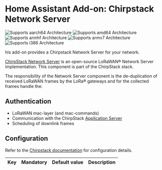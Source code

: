 # Home Assistant Add-on: Chirpstack Network Server

![Supports aarch64 Architecture][aarch64-shield] ![Supports amd64 Architecture][amd64-shield] ![Supports armhf Architecture][armhf-shield] ![Supports armv7 Architecture][armv7-shield] ![Supports i386 Architecture][i386-shield]

his add-on provides a Chirpstack Network Server for your network.

[ChirpStack Network Server][network-server] is an open-source LoRaWAN® Network Server implementation. This component is part of the ChirpStack stack.

The responsibility of the Network Server component is the de-duplication of received LoRaWAN frames by the LoRa® gateways and for the collected frames handle the:

## Authentication

* LoRaWAN mac-layer (and mac-commands)
* Communication with the ChirpStack [Application Server][application-server]
* Scheduling of downlink frames

## Configuration

Refer to the [Chirpstack documentation][network-server-config] for configuration details.

| Key | Mandatory | Default value | Description |
| --- | --- | --- | ---- |

[aarch64-shield]: https://img.shields.io/badge/aarch64-yes-green.svg
[amd64-shield]: https://img.shields.io/badge/amd64-yes-green.svg
[armhf-shield]: https://img.shields.io/badge/armhf-yes-green.svg
[armv7-shield]: https://img.shields.io/badge/armv7-yes-green.svg
[i386-shield]: https://img.shields.io/badge/i386-yes-green.svg
[network-server]: https://www.chirpstack.io/network-server/
[network-server-config]: https://www.chirpstack.io/network-server/install/config/
[application-server]: https://www.chirpstack.io/application-server/
[common-data-format]: https://github.com/brocaar/chirpstack-api/blob/master/protobuf/gw/gw.proto
